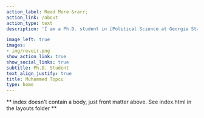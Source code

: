 ```yaml
---
action_label: Read More &rarr;
action_link: /about
action_type: text
description: 'I am a Ph.D. student in [Political Science at Georgia State University](https://politicalscience.gsu.edu/) in Atlanta, Georgia. Lorem ipsum dolor sit amet, consectetur adipiscing elit. Donec blandit vel diam vitae pellentesque. Curabitur enim sem, feugiat sed justo vel, consequat dictum risus. Vivamus quis sagittis felis. Morbi sed enim non eros commodo pulvinar. Pellentesque mattis dictum ex condimentum lacinia. Aenean est lorem, cursus et elementum a, feugiat eget ligula. Mauris molestie quam at erat egestas, ut tincidunt arcu auctor.'

image_left: true
images:
- img/revoir.png
show_action_link: true
show_social_links: true
subtitle: Ph.D. Student 
text_align_justify: true
title: Muhammed Topcu
type: home
---
```


** index doesn't contain a body, just front matter above.
See index.html in the layouts folder **
